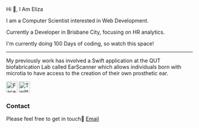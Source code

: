 Hi 👋, I Am Eliza

I am a Computer Scientist interested in Web Development.

Currently a Developer in Brisbane City, focusing on HR analytics.

I'm currently doing 100 Days of coding, so watch this space!

___________________________________________________________________

My previously work has involved a Swift application at the QUT biofabrication Lab called EarScanner which allows individuals born with microtia to have access to the creation of their own prosthetic ear. 


<a href="https://www.linkedin.com/in/eliza-fury-3004b3110/" target="_blank"><img src="https://raw.githubusercontent.com/nakulbhati/nakulbhati/master/contain/fb.png" alt="Facebook" width="30"></a>
<a href="https://twitter.com/FuryEliza" target="_blank"><img src="https://raw.githubusercontent.com/nakulbhati/nakulbhati/master/contain/tw.png" alt="Twitter" width="30"></a>

### Contact

Please feel free to get in touch👸 [Email](ejfury@protonmail.com)

####
